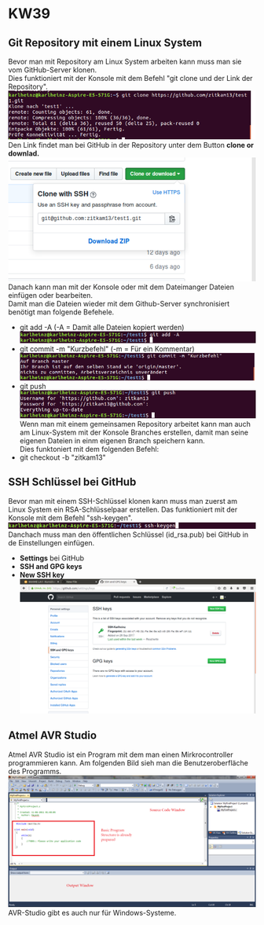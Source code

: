 # KW39  

## Git Repository mit einem Linux System  

Bevor man  mit Repository am Linux System arbeiten kann muss man sie vom GitHub-Server klonen.  
Dies funktioniert mit der Konsole mit dem Befehl "git clone und der Link der Repository".  
![git clone](/zitkam13/clone.png)    
Den Link findet man bei GitHub in der Repository unter dem Button **clone or downlad.**  
![clone-link](/zitkam13/clone-link.png)  
Danach kann man mit der Konsole oder mit dem Dateimanger Dateien einfügen oder bearbeiten.  
Damit man die Dateien wieder mit dem Github-Server synchronisiert benötigt man folgende Befehele.  
* git add -A (-A = Damit alle Dateien kopiert werden)  
![git add](/zitkam13/add.png)  
* git commit -m "Kurzbefehl" (-m = Für ein Kommentar)  
![git commit](/zitkam13/commit.png)  
* git push  
![git push](/zitkam13/push.png)  
Wenn man mit einem gemeinsamen Repository arbeitet kann man auch am Linux-System mit der Konsole Branches erstellen, damit man seine eigenen Dateien in einm eigenen Branch speichern kann.  
Dies funktoniert mit dem folgenden Befehl:  
* git checkout -b "zitkam13"  


## SSH Schlüssel bei GitHub  
Bevor man mit einem SSH-Schlüssel klonen kann muss man zuerst am Linux System ein RSA-Schlüsselpaar erstellen. Das funktioniert mit der Konsole mit dem Befehl "ssh-keygen". 
![ssh-keygen](/zitkam13/ssh-keygen.png)  
Danchach muss man den öffentlichen Schlüssel (id_rsa.pub) bei GitHub in de Einstellungen einfügen.  
* **Settings** bei GitHub  
* **SSH and GPG keys**  
* **New SSH key**   
![ssh-settings](/zitkam13/ssh-settings.png)

## Atmel AVR Studio  
Atmel AVR Studio ist ein Program mit dem man einen Mirkrocontroller programmieren kann. Am folgenden Bild sieh man die Benutzeroberfläche des Programms.  
![AVR-Studio](/zitkam13/avr-studio.png)  
AVR-Studio gibt es auch  nur für Windows-Systeme.

